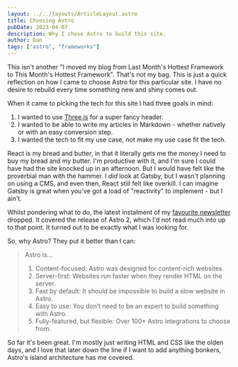 ```yaml
---
layout: ../../layouts/ArticleLayout.astro
title: Choosing Astro
pubDate: 2023-04-07
description: Why I chose Astro to build this site.
author: Dan
tags: ["astro", "frameworks"]
---
```





This isn't another "I moved my blog from Last Month's Hottest Framework to This Month's Hottest Framework". That's not my bag. This is just a quick reflection on how I came to choose Astro for this particular site. I have no desire to rebuild every time something new and shiny comes out.

When it came to picking the tech for this site I had three goals in mind:

1. I wanted to use [Three.js](https://threejs.org/) for a super fancy header.
2. I wanted to be able to write my articles in Markdown - whether natively or with an easy conversion step.
3. I wanted the tech to fit my use case, not make my use case fit the tech.

React is my bread and butter, in that it literally gets me the money I need to buy my bread and my butter. I'm productive with it, and I'm sure I could have had the site knocked up in an afternoon. But I would have felt like the proverbial man with the hammer. I _did_ look at Gatsby, but I wasn't planning on using a CMS, and even then, React still felt like overkill. I can imagine Gatsby is great when you've got a load of "reactivity" to implement - but I ain't.

Whilst pondering what to do, the latest instalment of my [favourite newsletter](https://bytes.dev/) dropped. It covered the release of Astro 2, which I'd not read much into up to that point. It turned out to be exactly what I was looking for.

So, why Astro? They put it better than I can:

> Astro is...
>
> 1. Content-focused: Astro was designed for content-rich websites.
> 2. Server-first: Websites run faster when they render HTML on the server.
> 3. Fast by default: It should be impossible to build a slow website in Astro.
> 4. Easy to use: You don’t need to be an expert to build something with Astro.
> 5. Fully-featured, but flexible: Over 100+ Astro integrations to choose from.

So far it's been great. I'm mostly just writing HTML and CSS like the olden days, and I love that later down the line if I want to add anything bonkers, Astro's island architecture has me covered.
